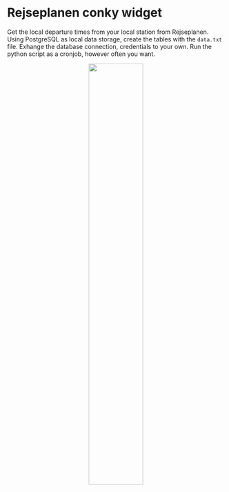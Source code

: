 # Rejseplanen conky widget

Get the local departure times from your local station from Rejseplanen. Using PostgreSQL as local data storage, create the tables with the `data.txt` file. Exhange the database connection, credentials to your own. Run the python script as a cronjob, however often you want.

<p align="center">
  <img width="50%" src="https://i.imgur.com/AJStFT4.png">
</p>
